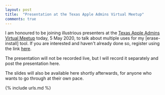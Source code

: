 ```yaml
---
layout: post
title:  "Presentation at the Texas Apple Admins Virtual Meetup"
comments: true
---
```


I am honoured to be joining illustrious presenters at the [Texas Apple Admins Virtual Meetup][1] today, 5 May 2020, to talk about multiple uses for my [erase-install] tool. If you are interested and haven't already done so, register using the link [here](https://www.eventbrite.com/e/texas-apple-admins-virtual-meetup-tickets-103709321372).

The presentation will not be recorded live, but I will record it separately and post the presentation here.

The slides will also be available here shortly afterwards, for anyone who wants to go through at their own pace.

[1]: https://houstonappleadmins.org/TexasAppleAdminsVirtual/

{% include urls.md %}
